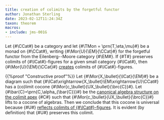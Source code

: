 ```yaml
---
title: creation of colimits by the forgetful functor
author: Jonathan Sterling
date: 2023-02-12T11:24:34Z
taxon: theorem
macros:
- include: jms-001G
---
```


Let {#\CCat#} be a category and let {#\TMon = \prn{T,\eta,\mu}#} be a monad on {#\CCat#}, writing {#\Mor{U}{\EM}{\CCat}#} for the forgetful functor from the Eilenberg--Moore category {#\EM#}. If {#T#} preserves colimits of {#\ICat#}-figures for a given small category {#\ICat#}, then {#\Mor{U}{\EM}{\CCat}#} [creates](jms-001H) colimits of {#\ICat#}-figures.

{{%proof "Constructive proof"%}}
Let {#\Mor{X_\bullet}{\ICat}{\EM}#} be a diagram such that {#\ICat\xrightarrow{X_\bullet}\EM\xrightarrow{U}\CCat#} has a (co)limit cocone {#\Mor{c_\bullet}{UX_\bullet}{\brc{C}}#}. Let {#\bar{C}=\prn{C,\alpha_{\bar{C}}}#} be the [canonical algebra structure on the colimit apex](jms-001J) {#C#} such that {#\Mor{c_\bullet}{UX_\bullet}{\brc{C}}#} lifts to a cocone of algebras. Then we conclude that this cocone is universal because {#U#} [reflects colimits of {#\ICat#}-figures](jms-001G). It is evident (by definition) that {#U#} preserves this colimit.
